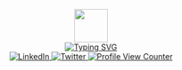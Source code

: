 <!-- Intro Section -->
<div id="intro-img" align="center"><a href="#"> <img src="https://emojis.slackmojis.com/emojis/images/1531849430/4246/blob-sunglasses.gif?1531849430" width="60"/></a></div>
<div id="about-me" align="center"> 
 <a href="https://git.io/typing-svg"><img src="https://readme-typing-svg.demolab.com?font=Fira+Code&weight=600&duration=4000&pause=1000&color=53F793&center=true&vCenter=true&width=500&lines=Hi%2CI+am+Hemanth+Kumar+R;It's+nice+to+meet+you!;I+am+an+Aspiring+Full-stack+web+developer;Always+Learning;Currently+focusing+on+Front-End" alt="Typing SVG" /></a>
  </div>
  
<!--   Social Media  -->
<div id="Social-media-badges" align="center">
 <a href="https://www.linkedin.com/in/hemanth-kumar-r-3976a816b">
  <img src="https://img.shields.io/badge/LinkedIn-blue?style=for-the-badge&logo=linkedin&logoColor=white" alt="LinkedIn">
  </a>
   <a href="https://twitter.com/Hemanth62794704">
  <img src="https://img.shields.io/badge/Twitter-blue?style=for-the-badge&logo=twitter&logoColor=white" alt="Twitter">
  </a>
  <a href ="#"> <img src="https://komarev.com/ghpvc/?username=hem193&style=for-the-badge&color=red" alt="Profile View Counter"> </a>
  </div>
